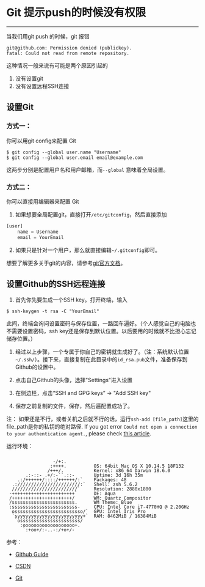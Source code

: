 # Git 提示push的时候没有权限
<hr>

当我们用git push 的时候，git 报错
```
git@github.com: Permission denied (publickey).
fatal: Could not read from remote repository.
```
这种情况一般来说有可能是两个原因引起的
1. 没有设置git
2. 没有设置远程SSH连接

## 设置Git
### 方式一：
你可以用git config来配置 Git
```shell
$ git config --global user.name "Username"
$ git config --global user.email email@example.com
```
这两步分别是配置用户名和用户邮箱，而``` --global ``` 意味着全局设置。

### 方式二：
你可以直接用编辑器来配置 Git
1. 如果想要全局配置git，直接打开```/etc/gitconfig```，然后直接添加


```js
[user]
    name = Username
    email = YourEmail
```
2. 如果只是针对一个用户，那么就直接编辑```~/.gitconfig```即可。

想要了解更多关于git的内容，请参考[git官方文档](https://git-scm.com/book/zh/v2)。
## 设置Github的SSH远程连接
  1. 首先你先要生成一个SSH key。打开终端，输入
  ```shell
  $ ssh-keygen -t rsa -C "YourEmail"
  ```
此间，终端会询问设置密码与保存位置，一路回车遍好。（个人感觉自己的电脑也不需要设置密码，ssh key还是保存到默认位置。以后要用的时候就不比担心忘记储存位置。）

1. 经过以上步骤，一个专属于你自己的密钥就生成好了。（注：系统默认位置```~/.ssh/```）。接下来，直接复制在此目录中的```id_rsa.pub```文件，准备保存到Github的设置中。

3. 点击自己Github的头像，选择"Settings"进入设置

4. 在侧边栏，点击“SSH and GPG keys” -> "Add SSH key"

5. 保存之前复制的文件，保存，然后遍配置成功了。

注： 如果还是不行，或者关机之后就不行的话，运行```ssh-add [file_path]```这里的file_path是你的私钥的绝对路径. If you got error `Could not open a connection to your authentication agent.`, please check [this article](https://jinchenxiangdan.github.io/studyingnotes/ssh-add-failed.html).


运行环境：
<div style="line-height:1" >


```

                 -/+:.          
                :++++.          OS: 64bit Mac OS X 10.14.5 18F132
               /+++/.           Kernel: x86_64 Darwin 18.6.0
       .:-::- .+/:-``.::-       Uptime: 3d 16h 35m
    .:/++++++/::::/++++++/:`    Packages: 48
  .:///////////////////////:`   Shell: zsh 5.6.2
  ////////////////////////`     Resolution: 2880x1800
 -+++++++++++++++++++++++`      DE: Aqua
 /++++++++++++++++++++++/       WM: Quartz Compositor
 /sssssssssssssssssssssss.      WM Theme: Blue
 :ssssssssssssssssssssssss-     CPU: Intel Core i7-4770HQ @ 2.20GHz
  osssssssssssssssssssssssso/`  GPU: Intel Iris Pro
  `syyyyyyyyyyyyyyyyyyyyyyyy+`  RAM: 8462MiB / 16384MiB
   `ossssssssssssssssssssss/
     :ooooooooooooooooooo+.
      `:+oo+/:-..-:/+o+/-

```
</div>
参考：

 - [Github Guide](https://help.github.com/en/enterprise/2.15/user/articles/adding-a-new-ssh-key-to-your-github-account)

 - [CSDN](https://blog.csdn.net/sinat_33909283/article/details/78273976)

 - [Git](https://git-scm.com/book/en/v2/Getting-Started-First-Time-Git-Setup)


 <Valine></Valine>
